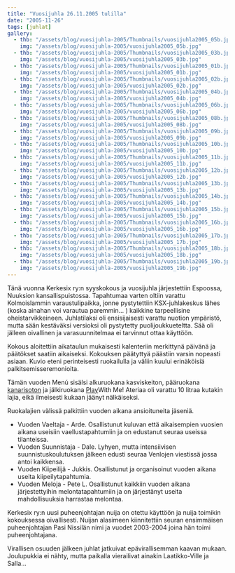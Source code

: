 ```yaml
---
title: "Vuosijuhla 26.11.2005 tulilla"
date: "2005-11-26"
tags: [juhlat]
gallery:
  - thb: "/assets/blog/vuosijuhla-2005/Thumbnails/vuosijuhla2005_05b.jpg"
    img: "/assets/blog/vuosijuhla-2005/vuosijuhla2005_05b.jpg"
  - thb: "/assets/blog/vuosijuhla-2005/Thumbnails/vuosijuhla2005_03b.jpg"
    img: "/assets/blog/vuosijuhla-2005/vuosijuhla2005_03b.jpg"
  - thb: "/assets/blog/vuosijuhla-2005/Thumbnails/vuosijuhla2005_01b.jpg"
    img: "/assets/blog/vuosijuhla-2005/vuosijuhla2005_01b.jpg"
  - thb: "/assets/blog/vuosijuhla-2005/Thumbnails/vuosijuhla2005_02b.jpg"
    img: "/assets/blog/vuosijuhla-2005/vuosijuhla2005_02b.jpg"
  - thb: "/assets/blog/vuosijuhla-2005/Thumbnails/vuosijuhla2005_04b.jpg"
    img: "/assets/blog/vuosijuhla-2005/vuosijuhla2005_04b.jpg"
  - thb: "/assets/blog/vuosijuhla-2005/Thumbnails/vuosijuhla2005_06b.jpg"
    img: "/assets/blog/vuosijuhla-2005/vuosijuhla2005_06b.jpg"
  - thb: "/assets/blog/vuosijuhla-2005/Thumbnails/vuosijuhla2005_08b.jpg"
    img: "/assets/blog/vuosijuhla-2005/vuosijuhla2005_08b.jpg"
  - thb: "/assets/blog/vuosijuhla-2005/Thumbnails/vuosijuhla2005_09b.jpg"
    img: "/assets/blog/vuosijuhla-2005/vuosijuhla2005_09b.jpg"
  - thb: "/assets/blog/vuosijuhla-2005/Thumbnails/vuosijuhla2005_10b.jpg"
    img: "/assets/blog/vuosijuhla-2005/vuosijuhla2005_10b.jpg"
  - thb: "/assets/blog/vuosijuhla-2005/Thumbnails/vuosijuhla2005_11b.jpg"
    img: "/assets/blog/vuosijuhla-2005/vuosijuhla2005_11b.jpg"
  - thb: "/assets/blog/vuosijuhla-2005/Thumbnails/vuosijuhla2005_12b.jpg"
    img: "/assets/blog/vuosijuhla-2005/vuosijuhla2005_12b.jpg"
  - thb: "/assets/blog/vuosijuhla-2005/Thumbnails/vuosijuhla2005_13b.jpg"
    img: "/assets/blog/vuosijuhla-2005/vuosijuhla2005_13b.jpg"
  - thb: "/assets/blog/vuosijuhla-2005/Thumbnails/vuosijuhla2005_14b.jpg"
    img: "/assets/blog/vuosijuhla-2005/vuosijuhla2005_14b.jpg"
  - thb: "/assets/blog/vuosijuhla-2005/Thumbnails/vuosijuhla2005_15b.jpg"
    img: "/assets/blog/vuosijuhla-2005/vuosijuhla2005_15b.jpg"
  - thb: "/assets/blog/vuosijuhla-2005/Thumbnails/vuosijuhla2005_16b.jpg"
    img: "/assets/blog/vuosijuhla-2005/vuosijuhla2005_16b.jpg"
  - thb: "/assets/blog/vuosijuhla-2005/Thumbnails/vuosijuhla2005_17b.jpg"
    img: "/assets/blog/vuosijuhla-2005/vuosijuhla2005_17b.jpg"
  - thb: "/assets/blog/vuosijuhla-2005/Thumbnails/vuosijuhla2005_18b.jpg"
    img: "/assets/blog/vuosijuhla-2005/vuosijuhla2005_18b.jpg"
  - thb: "/assets/blog/vuosijuhla-2005/Thumbnails/vuosijuhla2005_19b.jpg"
    img: "/assets/blog/vuosijuhla-2005/vuosijuhla2005_19b.jpg"
---
```


Tänä vuonna Kerkesix ry:n syyskokous ja vuosijuhla järjestettiin
Espoossa, Nuuksion kansallispuistossa. Tapahtumaa varten oltiin varattu
Kolmoislammin varaustulipaikka, jonne pystytettiin KSX-juhlakeskus lähes
(koska ainahan voi varautua paremmin... ) kaikkine tarpeellisine
oheistarvikkeineen. Juhlatilaksi oli ensisijaisesti varattu nuotion
ympäristö, mutta sään kestäväksi versioksi oli pystytetty
puolijoukkueteltta. Sää oli jälleen oivallinen ja varasuunnitelmaa ei
tarvinnut ottaa käyttöön.

Kokous aloitettiin aikataulun mukaisesti kalenteriin merkittynä päivänä
ja päätökset saatiin aikaiseksi. Kokouksen päätyttyä päästiin varsin
nopeasti asiaan. Kuvio eteni perinteisesti ruokailulla ja väliin kuului
erinäköisiä palkitsemisseremonioita.

Tämän vuoden Menú sisälsi alkuruokana kasviskeiton,
pääruokana [kanarisoton](/kanarisotto-koko-porukalle/) ja jälkiruokana
[Play](http://www.valio.fi/channels/www/etusivu/tuotteet/tuoteryhmat/7_02028251180_0_1/1771_1094363140_02028251180_3/4840/TULOSTUS.html)With
Me! Ateriaa oli varattu 10 litraa kutakin lajia, eikä ilmeisesti kukaan
jäänyt nälkäiseksi.

Ruokalajien välissä palkittiin vuoden aikana ansioituneita jäseniä.

- Vuoden Vaeltaja - Arde. Osallistunut kuluvan että aikaisempien
  vuosien aikana useisiin vaellustapahtumiin ja on edustanut seuraa
  useissa tilanteissa.
- Vuoden Suunnistaja - Dale. Lyhyen, mutta intensiivisen
  suunnistuskoulutuksen jälkeen edusti seuraa Venlojen viestissä jossa
  antoi kaikkensa.
- Vuoden Kiipeilijä - Jukkis. Osallistunut ja organisoinut vuoden
  aikana useita kiipeilytapahtumia.
- Vuoden Meloja - Pete L. Osallistunut kaikkiin vuoden aikana
  järjestettyihin melontatapahtumiin ja on järjestänyt useita
  mahdollisuuksia harrastaa melontaa.

Kerkesix ry:n uusi puheenjohtajan nuija on otettu käyttöön ja nuija
toimikin kokouksessa oivallisesti. Nuijan alasimeen kiinnitettiin seuran
ensimmäisen puheenjohtajan Pasi Nissilän nimi ja vuodet 2003-2004 joina
hän toimi puheenjohtajana.

Virallisen osuuden jälkeen juhlat jatkuivat epävirallisemman kaavan
mukaan. Joulupukkia ei nähty, mutta paikalla vierailivat ainakin
Laatikko-Ville ja Salla...
